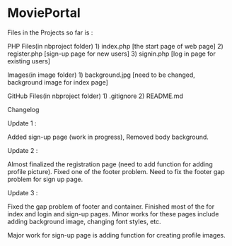 # MoviePortal

Files in the Projects so far is :

PHP Files(in nbproject folder)
    1) index.php [the start page of web page]
    2) register.php [sign-up page for new users]
    3) signin.php [log in page for existing users]

Images(in image folder)
    1) background.jpg [need to be changed, background image for index page]

GitHub Files(in nbproject folder)
    1) .gitignore
    2) README.md


Changelog

Update 1 : 

Added sign-up page (work in progress), Removed body background.

Update 2 :

Almost finalized the registration page (need to add function for adding profile picture).
Fixed one of the footer problem.
Need to fix the footer gap problem for sign up page.

Update 3 :

Fixed the gap problem of footer and container.
Finished most of the for index and login and sign-up pages.
Minor works for these pages include adding background image, changing font styles, etc.

Major work for sign-up page is adding function for creating profile images.